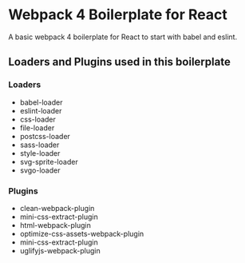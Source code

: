 # Webpack 4 Boilerplate for React
A basic webpack 4 boilerplate for React to start with babel and eslint.

## Loaders and Plugins used in this boilerplate

### Loaders
* babel-loader
* eslint-loader
* css-loader
* file-loader
* postcss-loader
* sass-loader
* style-loader
* svg-sprite-loader
* svgo-loader

### Plugins
* clean-webpack-plugin
* mini-css-extract-plugin
* html-webpack-plugin
* optimize-css-assets-webpack-plugin
* mini-css-extract-plugin
* uglifyjs-webpack-plugin